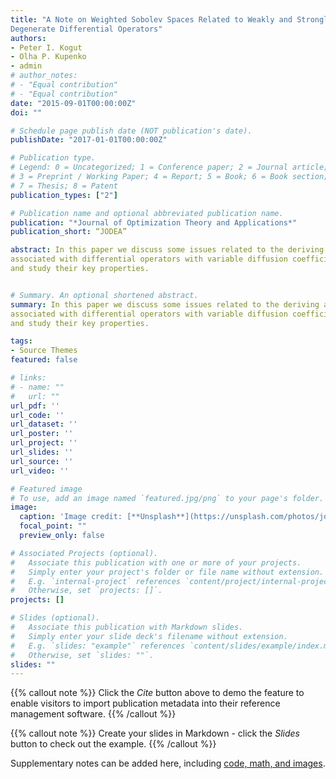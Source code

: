 ```yaml
---
title: "A Note on Weighted Sobolev Spaces Related to Weakly and StronglyDegenerate Differential Operators"
authors:
- Peter I. Kogut
- Olha P. Kupenko
- admin
# author_notes:
# - "Equal contribution"
# - "Equal contribution"
date: "2015-09-01T00:00:00Z"
doi: ""

# Schedule page publish date (NOT publication's date).
publishDate: "2017-01-01T00:00:00Z"

# Publication type.
# Legend: 0 = Uncategorized; 1 = Conference paper; 2 = Journal article;
# 3 = Preprint / Working Paper; 4 = Report; 5 = Book; 6 = Book section;
# 7 = Thesis; 8 = Patent
publication_types: ["2"]

# Publication name and optional abbreviated publication name.
publication: "*Journal of Optimization Theory and Applications*"
publication_short: “JODEA”

abstract: In this paper we discuss some issues related to the deriving and substantiation of Poincar ́e’s inequality for a special class of weighted Sobolev spaces. A common feature of these spaces is that they can be naturallyassociated with differential operators with variable diffusion coefficients that are not uniformly elliptic. We give a classification of these spaces in 1-D case basing on a measure of degeneracy of the corresponding weight coefficientand study their key properties.


# Summary. An optional shortened abstract.
summary: In this paper we discuss some issues related to the deriving and substantiation of Poincar ́e’s inequality for a special class of weighted Sobolev spaces. A common feature of these spaces is that they can be naturallyassociated with differential operators with variable diffusion coefficients that are not uniformly elliptic. We give a classification of these spaces in 1-D case basing on a measure of degeneracy of the corresponding weight coefficientand study their key properties.

tags:
- Source Themes
featured: false

# links:
# - name: ""
#   url: ""
url_pdf: ''
url_code: ''
url_dataset: ''
url_poster: ''
url_project: ''
url_slides: ''
url_source: ''
url_video: ''

# Featured image
# To use, add an image named `featured.jpg/png` to your page's folder. 
image:
  caption: 'Image credit: [**Unsplash**](https://unsplash.com/photos/jdD8gXaTZsc)'
  focal_point: ""
  preview_only: false

# Associated Projects (optional).
#   Associate this publication with one or more of your projects.
#   Simply enter your project's folder or file name without extension.
#   E.g. `internal-project` references `content/project/internal-project/index.md`.
#   Otherwise, set `projects: []`.
projects: []

# Slides (optional).
#   Associate this publication with Markdown slides.
#   Simply enter your slide deck's filename without extension.
#   E.g. `slides: "example"` references `content/slides/example/index.md`.
#   Otherwise, set `slides: ""`.
slides: ""
---
```


{{% callout note %}}
Click the *Cite* button above to demo the feature to enable visitors to import publication metadata into their reference management software.
{{% /callout %}}

{{% callout note %}}
Create your slides in Markdown - click the *Slides* button to check out the example.
{{% /callout %}}

Supplementary notes can be added here, including [code, math, and images](https://wowchemy.com/docs/writing-markdown-latex/).
